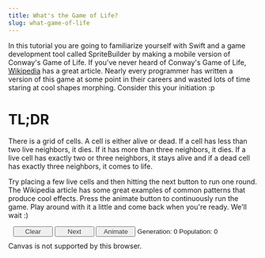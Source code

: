 ```yaml
---
title: What's the Game of Life?
slug: what-game-of-life
---
```


In this tutorial you are going to familiarize yourself with Swift
and a game development tool called SpriteBuilder by making a mobile
version of Conway's Game of Life. If you've never heard of Conway's Game
of Life,
[Wikipedia](http://en.wikipedia.org/wiki/Conway%27s_Game_of_Life) has a
great article. Nearly every programmer has written a version of this
game at some point in their careers and wasted lots of time staring at
cool shapes morphing. Consider this your initiation :p


TL;DR
=====

There is a grid of cells. A cell is either alive or dead. If a cell has
less than two live neighbors, it dies. If it has more than three
neighbors, it dies. If a live cell has exactly two or three neighbors,
it stays alive and if a dead cell has exactly three neighbors, it comes
to life.

Try placing a few live cells and then hitting the next button to run one
round. The Wikipedia article has some great examples of common patterns
that produce cool effects. Press the animate button to continuously run
the game. Play around with it a little and come back when you're ready.
We'll wait :)

<!--
 Original source code written by Ron de Jong, 20 Oct. 2011 at http://www.codeproject.com/Articles/271154/HTML5-Game-of-Multi-Life.
 Accessed September 4, 2012.
 Licensed under The Code Project Open License (CPOL): http://www.codeproject.com/info/cpol10.aspx.
 Latest version at date of access was CPOL version 1.02.

 Source code modified by Brian Chu for MakeGamesWithUs Inc.
 Canvas size made smaller
 Dropdown menu removed. Cells can only be magenta colored.
 -->

<style type="text/css">
select
{
    font-size: 10pt;
}
div#params
{
    font-size: 10pt;
    font-family: verdana, arial, sans-serif;
    margin: 10px;
}
canvas
{
    border-color: Gray;
    border-width: thin;
    position: absolute;
    top: 0px;
    left: 0px;
}
#canvas2
{
    background-color: #f5f5f5;
}
button
{
    width: 80px;
    color: #393939;
}

</style>

<script type="text/javascript" >
    function LifeTorus(size) {
        this.size = size;
        var count = size * size;
        this.torus = new Array(count);

        this.clear = function () {
            for (var i = 0; i < count; i++)
                this.torus[i] = 0;// 0 means empty for convenience and speed
        };

        // returns count of the number of neighbours of each kind
        this.getNeighbours = function (x, y) {
            var count = [0, 0, 0, 0, 0];
            // prev row
            count[this.get(x - 1, y - 1)]++;
            count[this.get(x, y - 1)]++;
            count[this.get(x + 1, y - 1)]++;

            // this row
            count[this.get(x - 1, y)]++;
            count[this.get(x + 1, y)]++;

            // next row
            count[this.get(x - 1, y + 1)]++;
            count[this.get(x, y + 1)]++;
            count[this.get(x + 1, y + 1)]++;

            return count;
        };

        this.get = function (x, y) {
            return this.torus[this.getIndex(x, y)];
        };

        this.set = function (x, y, value) {
            this.torus[this.getIndex(x, y)] = value;
        };

        // Treats the two dimensional arreay as a torus, i.e.
        // the top and bottom edges of the array are adjacent and the left and right edges
        // are adjacent.
        this.getIndex = function (x, y) {
            if (x < -1 || y < -1 || x > size || y > size)
                throw "Index out of bounds";
            if (x == -1)
                x = size - 1;
            else if (x == size)
                x = 0;
            if (y == -1)
                y = size - 1;
            else if (y == size)
                y = 0;
            return x + y * this.size;
        };

        this.clear();
    }

    function relMouseCoords(event) {
        var totalOffsetX = 0;
        var totalOffsetY = 0;
        var canvasX = 0;
        var canvasY = 0;
        var currentElement = this;

        do {
            totalOffsetX += currentElement.offsetLeft;
            totalOffsetY += currentElement.offsetTop;
        }
        while (currentElement = currentElement.offsetParent)

        canvasX = event.pageX - totalOffsetX;
        canvasY = event.pageY - totalOffsetY;

        return { x: canvasX, y: canvasY }
    }
    HTMLCanvasElement.prototype.relMouseCoords = relMouseCoords;
</script>

<div id='params'>
<button onclick="clearGame()">Clear</button>
<button onclick="advance()" >Next</button>
<button id="btnAnimate" onclick="animate()">Animate</button>
<span id="generation" style="width: 130">Generation: 0</span>
<span id="population" style="width: 130">Population: 0</span>
</div>

<div style="position:relative; height: 401px;">
<canvas id='canvas2' width='401' height='401' on></canvas> <!-- Lowest in Z-order - provides background -->
<canvas id='canvas1' width='401' height='401' on>Canvas is not supported by this browser.</canvas>
</div>

<script type="text/javascript" >

// Keep a torus for the current and next generation
var _size = 40;
var _cellSize = 10;
var _torus1 = new LifeTorus(_size);
var _torus2 = new LifeTorus(_size);
var _animate = false;
var _generation = 0;
var isMouseDown = false;

function clearGame() {
    _torus1.clear();
    _generation = 0;
    generation.textContent = "Generation: 0";
    render();
    updatePopulation();
}

function animate() {
    _animate = !_animate;
    if (_animate) {
        advance();
        btnAnimate.textContent = "Stop";
    } else {
        btnAnimate.textContent = "Animate";
    }
}

function advance() {
    // torus1 contains the current model, process into torus2 then swap the
    // references so torus1 refers to the next generation
    var _population = 0;
    for (var x = 0; x < _size; x++)
        for (var y = 0; y < _size; y++) {
            var neighbours = _torus1.getNeighbours(x, y);// dim 5 array
            var alive = 0;
            var kind = _torus1.get(x, y);
            if (kind > 0) {
                // its alive - it will stay alive if it has 2 or 3 neighbours
                var count = neighbours[kind];
                alive = (count == 2 || count == 3) ? kind : 0;
            }
            else {
                // Its dead but will be born if any "kind" has exactly 3 neighbours
                // This isn't "fair" but we use the first kind that has three neightbours
                for (kind = 1; kind <= 4 && alive == 0; kind++) {
                    if (neighbours[kind] == 3)
                        alive = kind;
                }
            }
            _torus2.set(x, y, alive);
            if (alive)
                _population++;
        }

    var temp = _torus1; // arrays are only references!
    _torus1 = _torus2;
    _torus2 = temp;
    render();
    generation.textContent = "Generation: " + String(++_generation);
    population.textContent = "Population: " + String(_population);
    if (_animate)
        setTimeout("advance()", 50);
}

function renderCanvas(canvas, size, torus) {
    // read from LifeTorus and write to canvas
    var context = canvas.getContext('2d');
    context.fillStyle = '#ff7f50';
    context.clearRect(0, 0, size * _cellSize, size * _cellSize);
    for (var x = 0; x < size; x++)
        for (var y = 0; y < size; y++) {
            var kind = _torus1.get(x, y) - 1;
            if (kind >= 0) {
                context.fillStyle = '#ff1493';
                context.fillRect(x * _cellSize, y * _cellSize, _cellSize, _cellSize);
            }
        }
}

function render() {
    renderCanvas(canvas1, _size, _torus1);
}

function drawGrid() {
    // Only ever called once!
    var context = canvas2.getContext('2d'); // canvas2 is the background canvas
    context.strokeStyle = '#808080';
    context.beginPath();
    for (var i = 0; i <= _size; i++) {
        // Draw vertical lines
        context.moveTo(i * _cellSize + 0.5, 0.5);
        context.lineTo(i * _cellSize + 0.5, _size * _cellSize);
        // Draw horizontal lines
        context.moveTo(0.5, i * _cellSize + 0.5);
        context.lineTo(_size * _cellSize, i * _cellSize + 0.5);
    }
    context.stroke();
}

drawGrid();

canvas1.onmousedown = function canvasMouseDown(ev) {
    isMouseDown = true;
    var x = ev.pageX - this.offsetLeft;
    var y = ev.pageY - this.offsetTop;
    var coords = this.relMouseCoords(ev);
    setPoint(coords.x, coords.y);
}

canvas1.onmouseup = function canvasMouseDown(ev) {
    isMouseDown = false;
}

canvas1.onmousemove = function canvasMouseDown(ev) {
    if (isMouseDown) {
        var coords = this.relMouseCoords(ev);
        setPoint(coords.x, coords.y);
    }
}

function setPoint(x, y) {
    // convert to torus coords
    var i = Math.floor(x / _cellSize);
    var j = Math.floor(y / _cellSize);

    // Which kind
    var kind = 1;

    _torus1.set(i, j, kind);
    render();
    updatePopulation();
}

function updatePopulation() {
    var _population = 0;
    for (var x = 0; x < _size; x++)
        for (var y = 0; y < _size; y++) {
            if (_torus1.get(x, y))
                _population++;
        }

    population.textContent = "Population: " + String(_population);
}
</script>
